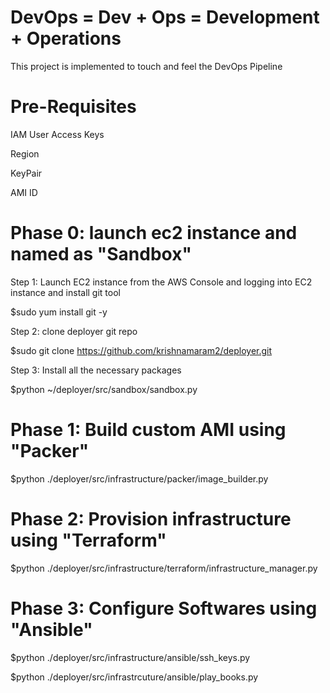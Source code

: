 # DevOps    =  Dev  +  Ops   =   Development + Operations
 
This project is implemented to touch and feel the DevOps Pipeline


# Pre-Requisites
IAM User Access Keys

Region

KeyPair

AMI ID



# Phase 0: launch ec2 instance and named as "Sandbox"

Step 1: Launch EC2 instance from the AWS Console and logging into EC2 instance and install git tool

$sudo yum install git -y

Step 2: clone deployer git repo

$sudo git clone https://github.com/krishnamaram2/deployer.git

Step 3: Install all the necessary packages  

$python ~/deployer/src/sandbox/sandbox.py


# Phase 1: Build custom AMI using "Packer"

$python ./deployer/src/infrastructure/packer/image_builder.py


# Phase 2: Provision infrastructure using "Terraform"

$python ./deployer/src/infrastructure/terraform/infrastructure_manager.py


# Phase 3: Configure Softwares using "Ansible" 

$python ./deployer/src/infrastructure/ansible/ssh_keys.py

$python ./deployer/src/infrastrcuture/ansible/play_books.py
